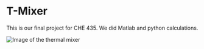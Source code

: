 # T-Mixer 

This is our final project for CHE 435. We did Matlab and python calculations.

![Image of the thermal mixer]('./t_mixer_diagram.png')

